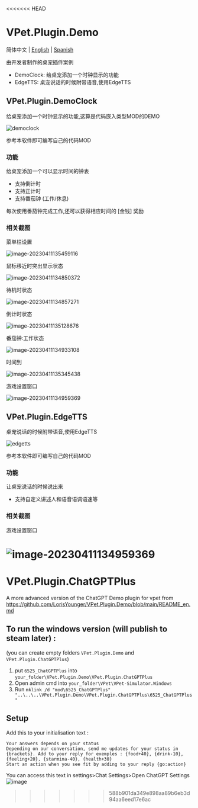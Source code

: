 <<<<<<< HEAD
# VPet.Plugin.Demo

简体中文 | [English](./README_en.md) | [Spanish](./README_es.md)

由开发者制作的桌宠插件案例
* DemoClock: 给桌宠添加一个时钟显示的功能
* EdgeTTS: 桌宠说话的时候附带语音,使用EdgeTTS

## VPet.Plugin.DemoClock
给桌宠添加一个时钟显示的功能,这算是代码嵌入类型MOD的DEMO

![democlock](democlock.png)

参考本软件即可编写自己的代码MOD

### 功能

给桌宠添加一个可以显示时间的钟表

* 支持倒计时
* 支持正计时
* 支持番茄钟 (工作/休息)

每次使用番茄钟完成工作,还可以获得相应时间的 [金钱] 奖励

### 相关截图

菜单栏设置

![image-20230411135459116](README.assets/image-20230411135459116.png)

鼠标移近时突出显示状态

![image-20230411134850372](README.assets/image-20230411134850372.png)

待机时状态

![image-20230411134857271](README.assets/image-20230411134857271.png)

倒计时状态

![image-20230411135128676](README.assets/image-20230411135128676.png)

番茄钟:工作状态

![image-20230411134933108](README.assets/image-20230411134933108.png)

时间到

![image-20230411135345438](README.assets/image-20230411135345438.png)

游戏设置窗口

![image-20230411134959369](README.assets/image-20230411134959369.png)

## VPet.Plugin.EdgeTTS

桌宠说话的时候附带语音,使用EdgeTTS

![edgetts](edgetts.png)

参考本软件即可编写自己的代码MOD

### 功能

让桌宠说话的时候说出来

* 支持自定义讲述人和语音语调语速等

### 相关截图

游戏设置窗口

![image-20230411134959369](README.assets/image-20230411134959369.png)
=======
# VPet.Plugin.ChatGPTPlus
A more advanced version of the ChatGPT Demo plugin for vpet from https://github.com/LorisYounger/VPet.Plugin.Demo/blob/main/README_en.md

## To run the windows version (will publish to steam later)  :
(you can create empty folders `VPet.Plugin.Demo` and `VPet.Plugin.ChatGPTPlus`)
1. put `6525_ChatGPTPlus` into `your_folder\VPet.Plugin.Demo\VPet.Plugin.ChatGPTPlus` 
2. Open admin cmd into `your_folder\VPet\VPet-Simulator.Windows`
3. Run `mklink /d "mod\6525_ChatGPTPlus" "..\..\..\VPet.Plugin.Demo\VPet.Plugin.ChatGPTPlus\6525_ChatGPTPlus"`

## Setup
Add this to your initialisation text :
```
Your answers depends on your status
Depending on our conversation, send me updates for your status in {brackets}. Add to your reply for exemples : {food+40}, {drink-10}, {feeling+20}, {starmina-40}, {health+30}
Start an action when you see fit by adding to your reply {go:action}
```
You can access this text in settings>Chat Settings>Open ChatGPT Settings
![image](https://github.com/jere344/VPet.Plugin.ChatGPTPlus/assets/86294972/9974c122-e4f4-4a9d-9b14-377799b89db9)
>>>>>>> 588b901da349e898aa89b6eb3d94aa6eed17e6ac
